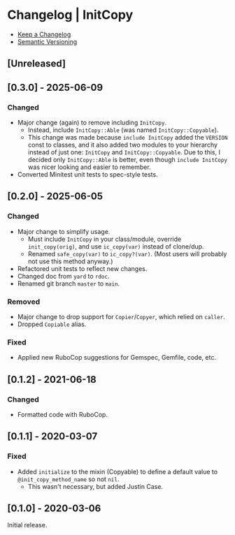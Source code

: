 # Changelog | InitCopy

- [Keep a Changelog](https://keepachangelog.com/en/1.1.0)
- [Semantic Versioning](https://semver.org/spec/v2.0.0.html)

## [Unreleased]

## [0.3.0] - 2025-06-09
### Changed
- Major change (again) to remove including `InitCopy`.
  - Instead, include `InitCopy::Able` (was named `InitCopy::Copyable`).
  - This change was made because `include InitCopy` added the `VERSION` const to classes, and it also added two modules to your hierarchy instead of just one: `InitCopy` and `InitCopy::Copyable`. Due to this, I decided only `InitCopy::Able` is better, even though `include InitCopy` was nicer looking and easier to remember.
- Converted Minitest unit tests to spec-style tests.

## [0.2.0] - 2025-06-05
### Changed
- Major change to simplify usage.
  - Must include `InitCopy` in your class/module, override `init_copy(orig)`, and use `ic_copy(var)` instead of clone/dup.
  - Renamed `safe_copy(var)` to `ic_copy?(var)`. (Most users will probably not use this method anyway.)
- Refactored unit tests to reflect new changes.
- Changed doc from `yard` to `rdoc`.
- Renamed git branch `master` to `main`.

### Removed
- Major change to drop support for `Copier`/`Copyer`, which relied on `caller`.
- Dropped `Copiable` alias.

### Fixed
- Applied new RuboCop suggestions for Gemspec, Gemfile, code, etc.

## [0.1.2] - 2021-06-18
### Changed
- Formatted code with RuboCop.

## [0.1.1] - 2020-03-07
### Fixed
- Added `initialize` to the mixin (Copyable) to define a default value to `@init_copy_method_name` so not `nil`.
  - This wasn't necessary, but added Justin Case.

## [0.1.0] - 2020-03-06
Initial release.
